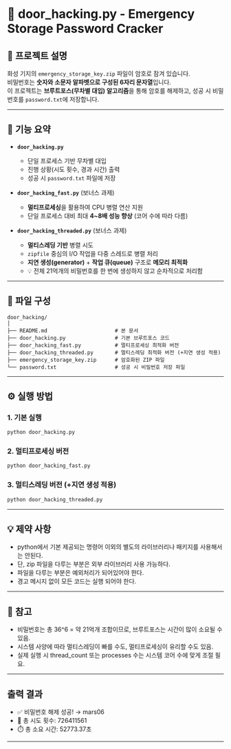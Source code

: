 # 🔐 door_hacking.py - Emergency Storage Password Cracker

## 📖 프로젝트 설명

화성 기지의 `emergency_storage_key.zip` 파일이 암호로 잠겨 있습니다.  
비밀번호는 **숫자와 소문자 알파벳으로 구성된 6자리 문자열**입니다.  
이 프로젝트는 **브루트포스(무차별 대입) 알고리즘**을 통해 암호를 해제하고, 성공 시 비밀번호를 `password.txt`에 저장합니다.

---

## 📝 기능 요약
- **`door_hacking.py`**  
  - 단일 프로세스 기반 무차별 대입
  - 진행 상황(시도 횟수, 경과 시간) 출력
  - 성공 시 `password.txt` 파일에 저장

- **`door_hacking_fast.py`** (보너스 과제)
  - **멀티프로세싱**을 활용하여 CPU 병렬 연산 지원
  - 단일 프로세스 대비 최대 **4~8배 성능 향상** (코어 수에 따라 다름)

- **`door_hacking_threaded.py`** (보너스 과제)
  - **멀티스레딩 기반** 병렬 시도
  - `zipfile` 중심의 I/O 작업을 다중 스레드로 병렬 처리
  - **지연 생성(generator)** + **작업 큐(queue)** 구조로 **메모리 최적화**
  - 💡 전체 21억개의 비밀번호를 한 번에 생성하지 않고 순차적으로 처리함

---

## 📂 파일 구성

```
door_hacking/
│
├── README.md                      # 본 문서
├── door_hacking.py                # 기본 브루트포스 코드
├── door_hacking_fast.py           # 멀티프로세싱 최적화 버전
├── door_hacking_threaded.py       # 멀티스레딩 최적화 버전 (+지연 생성 적용)
├── emergency_storage_key.zip      # 암호화된 ZIP 파일
└── password.txt                   # 성공 시 비밀번호 저장 파일
```

---

## ⚙️ 실행 방법

### 1. 기본 실행

```bash
python door_hacking.py
```

### 2. 멀티프로세싱 버전

```bash
python door_hacking_fast.py
```

### 3. 멀티스레딩 버전 (+지연 생성 적용)

```bash
python door_hacking_threaded.py
```

---

## 💡 제약 사항

- python에서 기본 제공되는 명령어 이외의 별도의 라이브러리나 패키지를 사용해서는 안된다.
- 단, zip 파일을 다루는 부분은 외부 라이브러리 사용 가능하다.
- 파일을 다루는 부분은 예외처리가 되어있어야 한다.
- 경고 메시지 없이 모든 코드는 실행 되어야 한다.

---

## 🧠 참고

- 비밀번호는 총 36^6 = 약 21억개 조합이므로, 브루트포스는 시간이 많이 소요될 수 있음.
- 시스템 사양에 따라 멀티스레딩이 빠를 수도, 멀티프로세싱이 유리할 수도 있음.
- 실제 실행 시 thread_count 또는 processes 수는 시스템 코어 수에 맞게 조절 필요.

---

## 출력 결과
- ✅ 비밀번호 해제 성공! → mars06
- 🔢 총 시도 횟수: 726411561
- ⏱️ 총 소요 시간: 52773.37초

---
